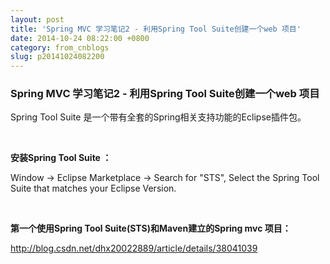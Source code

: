 ```yaml
---
layout: post
title: 'Spring MVC 学习笔记2 - 利用Spring Tool Suite创建一个web 项目'
date: 2014-10-24 08:22:00 +0800
category: from_cnblogs
slug: p20141024082200
---
```



<h3>Spring MVC 学习笔记2 - 利用Spring Tool Suite创建一个web 项目</h3>
<p>Spring Tool Suite 是一个带有全套的Spring相关支持功能的Eclipse插件包。</p>
<p><br>
</p>
<p><strong>安装Spring Tool Suite ：</strong></p>
<p>Window -&gt; Eclipse Marketplace -&gt; Search for &quot;STS&quot;, Select the&nbsp;Spring Tool Suite that matches your Eclipse Version.</p>
<p><br>
</p>
<p><strong>第一个使用Spring Tool Suite(STS)和Maven建立的Spring mvc 项目：</strong><br>
</p>
<p><a target="_blank" href="http://blog.csdn.net/dhx20022889/article/details/38041039">http://blog.csdn.net/dhx20022889/article/details/38041039</a></p>
<p><br>
</p>
<p><br>
</p>
   
